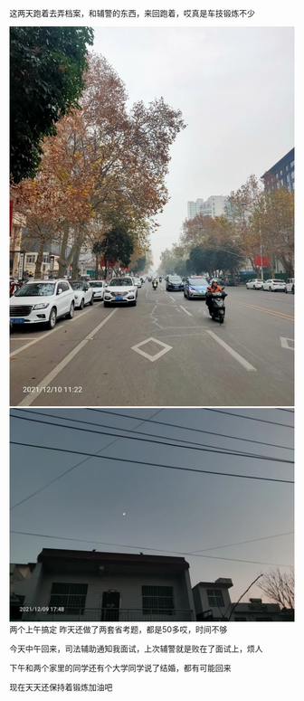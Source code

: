 这两天跑着去弄档案，和辅警的东西，来回跑着，哎真是车技锻炼不少

![](../img/6904315-dfd5239e17684431.jpg)
![](../img/6904315-035e60d54678b607.jpg)
两个上午搞定
昨天还做了两套省考题，都是50多哎，时间不够

今天中午回来，司法辅助通知我面试，上次辅警就是败在了面试上，烦人

下午和两个家里的同学还有个大学同学说了结婚，都有可能回来

现在天天还保持着锻炼加油吧
